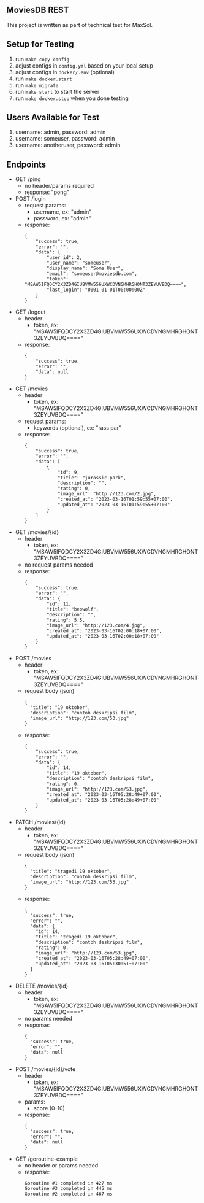 ## MoviesDB REST
This project is written as part of technical test for MaxSol.

## Setup for Testing
1. run `make copy-config`
2. adjust configs in `config.yml` based on your local setup
3. adjust configs in `docker/.env` (optional)
4. run `make docker.start`
5. run `make migrate`
6. run `make start` to start the server
7. run `make docker.stop` when you done testing

## Users Available for Test
1. username: admin, password: admin
2. username: someuser, password: admin
3. username: anotheruser, password: admin

## Endpoints
- GET /ping
  - no header/params required
  - response: "pong"
- POST /login
  - request params:
    - username, ex: "admin"
    - password, ex: "admin"
  - response:
    ```
    {
        "success": true,
        "error": "",
        "data": {
            "user_id": 2,
            "user_name": "someuser",
            "display_name": "Some User",
            "email": "someuser@moviesdb.com",
            "token": "MSAW5IFQDCY2X3ZD4GIUBVMW556UXWCDVNGMHRGHONT3ZEYUVBDQ====",
            "last_login": "0001-01-01T00:00:00Z"
        }
    }
    ```
- GET /logout
  - header
    - token, ex: "MSAW5IFQDCY2X3ZD4GIUBVMW556UXWCDVNGMHRGHONT3ZEYUVBDQ===="
  - response:
    ```
    {
        "success": true,
        "error": "",
        "data": null
    }
    ```
- GET /movies
  - header
    - token, ex: "MSAW5IFQDCY2X3ZD4GIUBVMW556UXWCDVNGMHRGHONT3ZEYUVBDQ===="
  - request params:
    - keywords (optional), ex: "rass par"
  - response:
    ```
    {
        "success": true,
        "error": "",
        "data": [
            {
                "id": 9,
                "title": "jurassic park",
                "description": "",
                "rating": 0,
                "image_url": "http://123.com/2.jpg",
                "created_at": "2023-03-16T01:59:55+07:00",
                "updated_at": "2023-03-16T01:59:55+07:00"
            }
        ]
    }
    ```
- GET /movies/{id}
  - header
    - token, ex: "MSAW5IFQDCY2X3ZD4GIUBVMW556UXWCDVNGMHRGHONT3ZEYUVBDQ===="
  - no request params needed
  - response:
    ```
    {
        "success": true,
        "error": "",
        "data": {
            "id": 11,
            "title": "beowolf",
            "description": "",
            "rating": 5.5,
            "image_url": "http://123.com/4.jpg",
            "created_at": "2023-03-16T02:00:18+07:00",
            "updated_at": "2023-03-16T02:00:18+07:00"
        }
    }
    ```
- POST /movies
  - header
    - token, ex: "MSAW5IFQDCY2X3ZD4GIUBVMW556UXWCDVNGMHRGHONT3ZEYUVBDQ===="
  - request body (json)
    ```
    {
      "title": "19 oktober",
      "description": "contoh deskripsi film",
      "image_url": "http://123.com/53.jpg"
    }
    ```
  - response:
    ```
    {
        "success": true,
        "error": "",
        "data": {
            "id": 14,
            "title": "19 oktober",
            "description": "contoh deskripsi film",
            "rating": 0,
            "image_url": "http://123.com/53.jpg",
            "created_at": "2023-03-16T05:28:49+07:00",
            "updated_at": "2023-03-16T05:28:49+07:00"
        }
    }
    ```
- PATCH /movies/{id}
  - header
    - token, ex: "MSAW5IFQDCY2X3ZD4GIUBVMW556UXWCDVNGMHRGHONT3ZEYUVBDQ===="
  - request body (json)
    ```
    {
      "title": "tragedi 19 oktober",
      "description": "contoh deskripsi film",
      "image_url": "http://123.com/53.jpg"
    }
    ```
  - response:
    ```
    {
      "success": true,
      "error": "",
      "data": {
        "id": 14,
        "title": "tragedi 19 oktober",
        "description": "contoh deskripsi film",
        "rating": 0,
        "image_url": "http://123.com/53.jpg",
        "created_at": "2023-03-16T05:28:49+07:00",
        "updated_at": "2023-03-16T05:30:51+07:00"
      }
    }
    ```
- DELETE /movies/{id}
  - header
    - token, ex: "MSAW5IFQDCY2X3ZD4GIUBVMW556UXWCDVNGMHRGHONT3ZEYUVBDQ===="
  - no params needed
  - response:
    ```
    {
      "success": true,
      "error": "",
      "data": null
    }
    ```
- POST /movies/{id}/vote
  - header
    - token, ex: "MSAW5IFQDCY2X3ZD4GIUBVMW556UXWCDVNGMHRGHONT3ZEYUVBDQ===="
  - params:
    - score (0-10)
  - response:
    ```
    {
      "success": true,
      "error": "",
      "data": null
    }
    ```
- GET /goroutine-example
  - no header or params needed
  - response:
    ```
    Goroutine #1 completed in 427 ms
    Goroutine #3 completed in 445 ms
    Goroutine #2 completed in 467 ms
    ```
